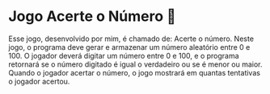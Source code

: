 # Jogo Acerte o Número 🎯
Esse jogo, desenvolvido por mim, é chamado de: Acerte o número.
Neste jogo, o programa deve gerar e armazenar um número aleatório entre 0 e 100.
O jogador deverá digitar um número entre 0 e 100, e o programa retornará se o número digitado é igual o verdadeiro ou se é menor ou maior.
Quando o jogador acertar o número, o jogo mostrará em quantas tentativas o jogador acertou.
